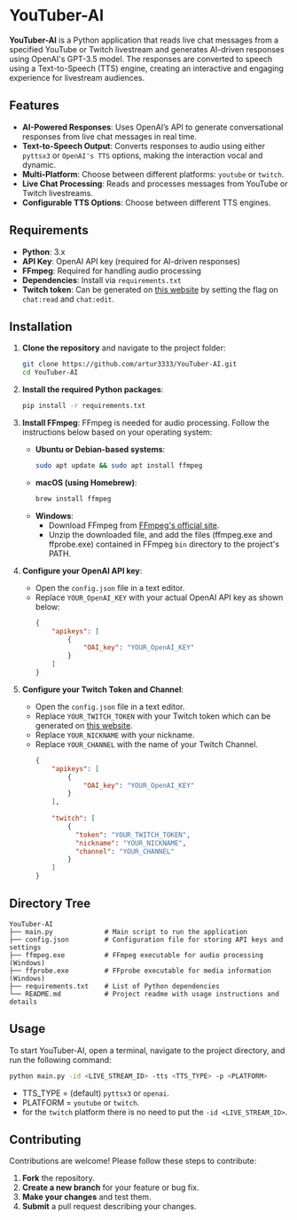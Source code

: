 # YouTuber-AI

**YouTuber-AI** is a Python application that reads live chat messages from a specified YouTube or Twitch livestream and generates AI-driven responses using OpenAI's GPT-3.5 model. The responses are converted to speech using a Text-to-Speech (TTS) engine, creating an interactive and engaging experience for livestream audiences.

## Features
- **AI-Powered Responses**: Uses OpenAI’s API to generate conversational responses from live chat messages in real time.
- **Text-to-Speech Output**: Converts responses to audio using either `pyttsx3` or `OpenAI's TTS` options, making the interaction vocal and dynamic.
- **Multi-Platform**: Choose between different platforms: `youtube` or `twitch`.
- **Live Chat Processing**: Reads and processes messages from YouTube or Twitch livestreams.
- **Configurable TTS Options**: Choose between different TTS engines.

## Requirements
- **Python**: 3.x
- **API Key**: OpenAI API key (required for AI-driven responses)
- **FFmpeg**: Required for handling audio processing
- **Dependencies**: Install via `requirements.txt`
- **Twitch token**: Can be generated on [this website](https://twitchtokengenerator.com/) by setting the flag on `chat:read` and `chat:edit`.

## Installation

1. **Clone the repository** and navigate to the project folder:
    ```bash
    git clone https://github.com/artur3333/YouTuber-AI.git
    cd YouTuber-AI
    ```

2. **Install the required Python packages**:
    ```bash
    pip install -r requirements.txt
    ```

3. **Install FFmpeg**:
   FFmpeg is needed for audio processing. Follow the instructions below based on your operating system:

   - **Ubuntu or Debian-based systems**:
     ```bash
     sudo apt update && sudo apt install ffmpeg
     ```
   - **macOS (using Homebrew)**:
     ```bash
     brew install ffmpeg
     ```
   - **Windows**:
     - Download FFmpeg from [FFmpeg's official site](https://ffmpeg.org/download.html).
     - Unzip the downloaded file, and add the files (ffmpeg.exe and ffprobe.exe) contained in FFmpeg `bin` directory to the project's PATH. 

4. **Configure your OpenAI API key**:
    - Open the `config.json` file in a text editor.
    - Replace `YOUR_OpenAI_KEY` with your actual OpenAI API key as shown below:
      ```json
      {
          "apikeys": [
              {
                  "OAI_key": "YOUR_OpenAI_KEY"
              }
          ]
      }
      ```

5. **Configure your Twitch Token and Channel**:
    - Open the `config.json` file in a text editor.
    - Replace `YOUR_TWITCH_TOKEN` with your Twitch token which can be generated on [this website](https://twitchtokengenerator.com/).
    - Replace `YOUR_NICKNAME` with your nickname.
    - Replace `YOUR_CHANNEL` with the name of your Twitch Channel.
      ```json
      {
          "apikeys": [
              {
                  "OAI_key": "YOUR_OpenAI_KEY"
              }
          ],
            
          "twitch": [
              {
                "token": "YOUR_TWITCH_TOKEN",
                "nickname": "YOUR_NICKNAME",
                "channel": "YOUR_CHANNEL"
              }
          ]
      }
      ```

## Directory Tree

```plaintext
YouTuber-AI
├── main.py             # Main script to run the application
├── config.json         # Configuration file for storing API keys and settings
├── ffmpeg.exe          # FFmpeg executable for audio processing (Windows)
├── ffprobe.exe         # FFprobe executable for media information (Windows)
├── requirements.txt    # List of Python dependencies
└── README.md           # Project readme with usage instructions and details
```

## Usage

To start YouTuber-AI, open a terminal, navigate to the project directory, and run the following command:

```bash
python main.py -id <LIVE_STREAM_ID> -tts <TTS_TYPE> -p <PLATFORM>
```
- TTS_TYPE = (default) `pyttsx3` or `openai`.
- PLATFORM = `youtube` or `twitch`.
- for the `twitch` platform there is no need to put the `-id <LIVE_STREAM_ID>`.

## Contributing

Contributions are welcome! Please follow these steps to contribute:

1. **Fork** the repository.
2. **Create a new branch** for your feature or bug fix.
3. **Make your changes** and test them.
4. **Submit** a pull request describing your changes.
